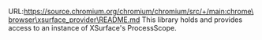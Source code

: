 URL:https://source.chromium.org/chromium/chromium/src/+/main:chrome\browser\xsurface_provider\README.md
This library holds and provides access to an instance of XSurface's ProcessScope.